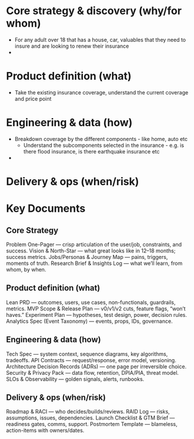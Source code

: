 # Core strategy & discovery (why/for whom)

* For any adult over 18 that has a house, car, valuables that they need to insure and are looking to renew their insurance
* 


# Product definition (what)

* Take the existing insurance coverage, understand the current coverage and price point


# Engineering & data (how)

* Breakdown coverage by the different components - like home, auto etc
  * Understand the subcomponents selected in the insurance - e.g. is there flood insurance, is there earthquake insurance etc
* 


# Delivery & ops (when/risk)


# Key Documents

## Core Strategy
Problem One-Pager — crisp articulation of the user/job, constraints, and success.
Vision & North-Star — what great looks like in 12–18 months; success metrics.
Jobs/Personas & Journey Map — pains, triggers, moments of truth.
Research Brief & Insights Log — what we’ll learn, from whom, by when.

## Product definition (what)
Lean PRD — outcomes, users, use cases, non-functionals, guardrails, metrics.
MVP Scope & Release Plan — v0/v1/v2 cuts, feature flags, “won’t haves.”
Experiment Plan — hypotheses, test design, power, decision rules.
Analytics Spec (Event Taxonomy) — events, props, IDs, governance.

## Engineering & data (how)
Tech Spec — system context, sequence diagrams, key algorithms, tradeoffs.
API Contracts — request/response, error model, versioning.
Architecture Decision Records (ADRs) — one page per irreversible choice.
Security & Privacy Pack — data flow, retention, DPIA/PIA, threat model.
SLOs & Observability — golden signals, alerts, runbooks.

## Delivery & ops (when/risk)
Roadmap & RACI — who decides/builds/reviews.
RAID Log — risks, assumptions, issues, dependencies.
Launch Checklist & GTM Brief — readiness gates, comms, support.
Postmortem Template — blameless, action-items with owners/dates.

